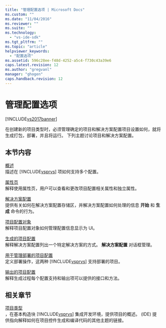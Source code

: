 ```yaml
---
title: "管理配置选项 | Microsoft Docs"
ms.custom: ""
ms.date: "11/04/2016"
ms.reviewer: ""
ms.suite: ""
ms.technology: 
  - "vs-ide-sdk"
ms.tgt_pltfrm: ""
ms.topic: "article"
helpviewer_keywords: 
  - "配置选项"
ms.assetid: 596c28ee-f48d-4252-a5c4-f730c43a39e6
caps.latest.revision: 12
ms.author: "gregvanl"
manager: "ghogen"
caps.handback.revision: 12
---
```

# 管理配置选项
[!INCLUDE[vs2017banner](../../code-quality/includes/vs2017banner.md)]

在创建新的项目类型时，必须管理确定的项目和解决方案配置项目设置如何，就将生成打包，部署，并且将运行。  下列主题讨论项目和解决方案配置。  
  
## 本节内容  
 [概述](../../extensibility/internals/configuration-options-overview.md)  
 描述在 [!INCLUDE[vsprvs](../../code-quality/includes/vsprvs_md.md)] 项如何支持多个配置。  
  
 [属性页](../../extensibility/internals/property-pages.md)  
 解释使用属性页，用户可以查看和更改项目配置相关属性和独立属性。  
  
 [解决方案配置](../../extensibility/internals/solution-configuration.md)  
 提供有关如何在解决方案配置存储区，并解决方案配置如何处理的信息 **开始** 和 **生成** 命令的行为。  
  
 [项目配置对象](../../extensibility/internals/project-configuration-object.md)  
 解释项目配置对象如何管理配置信息显示为 UI。  
  
 [生成的项目配置](../../extensibility/internals/project-configuration-for-building.md)  
 解释解决方案配置列出一个特定解决方案的方式。 **解决方案配置** 对话框管理。  
  
 [用于管理部署的项目配置](../../extensibility/internals/project-configuration-for-managing-deployment.md)  
 定义部署操作，这两种 [!INCLUDE[vsprvs](../../code-quality/includes/vsprvs_md.md)] 支持部署的项目。  
  
 [输出的项目配置](../../extensibility/internals/project-configuration-for-output.md)  
 解释生成过程每个配置支持和输出项可以提供的接口和方法。  
  
## 相关章节  
 [项目类型](../../extensibility/internals/project-types.md)  
 ，在基本构造块 [!INCLUDE[vsprvs](../../code-quality/includes/vsprvs_md.md)] 集成开发环境，提供项目的概述。 \(IDE\)  提供指向解释如何在项目控件生成和编译代码的其他主题的链接。